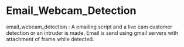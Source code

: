 # Email_Webcam_Detection 

email_webcam_detection : A emailing script and a live cam customer detection or an intruder is made. Email is send using gmail servers with attachment of frame while detected.